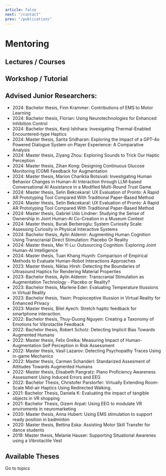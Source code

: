 ```yaml
---
article: false
next: "/contact"
prev: "/publications"
---
```

# Mentoring





## Lectures / Courses

 <ClientOnly>
<TeachingList :entries="lectures" />
</ClientOnly>


## Workshop / Tutorial

<ClientOnly>
  <TeachingList :entries="workshops" />
</ClientOnly>


## Advised Junior Researchers:


- <Badge type="tip" text="MT" vertical="middle" /> <Badge type="info" text="Finished" vertical="middle" /> 2024: Bachelor thesis, Finn Krammer: Contributions of EMS to Motor Learning
- <Badge type="tip" text="MT" vertical="middle" /> <Badge type="info" text="Finished" vertical="middle" /> 2024: Bachelor thesis, Florian: Using Neurotechnologies for Enhanced Inhibition Control
- <Badge type="tip" text="MT" vertical="middle" /> <Badge type="info" text="Finished" vertical="middle" /> 2024: Bachelor thesis, Kenji Ishihara: Invesigating Thermal-Enabled Encountered-type Haptics
- <Badge type="tip" text="MT" vertical="middle" /> <Badge type="info" text="Finished" vertical="middle" /> 2024: Master thesis, Sarita Sridharan: Exploring the Impact of a GPT-4o Powered Dialogue System on Player Experience: A Comparative Analysis
- <Badge type="tip" text="MT" vertical="middle" /> <Badge type="info" text="Finished" vertical="middle" /> 2024: Master thesis, Ziyang Zhou: Exploring Sounds to Trick Our Haptic Perception
- <Badge type="tip" text="MT" vertical="middle" /> <Badge type="info" text="Finished" vertical="middle" /> 2024: Master thesis, Zihan Kong: Designing Continuous Glucose Monitoring (CGM) Feedback for Augmentation
- <Badge type="tip" text="MT" vertical="middle" /> <Badge type="info" text="Finished" vertical="middle" /> 2024: Master thesis, Marion Chariklia Botsivali: Investigating Human Behavior Changes in Human-AI Interaction through LLM-based Conversational AI Assistance in a Modified Multi-Round Trust Game
- <Badge type="tip" text="MT" vertical="middle" /> <Badge type="info" text="Finished" vertical="middle" /> 2024: Master thesis, Selin Bekcekaral: UX Evaluation of Pronto: A Rapid AR Prototyping Tool Compared With Traditional Paper-Based Method
- <Badge type="tip" text="MT" vertical="middle" /> <Badge type="info" text="Finished" vertical="middle" /> 2024: Master thesis, Selin Bekcekaral: UX Evaluation of Pronto: A Rapid AR Prototyping Tool Compared With Traditional Paper-Based Method
- <Badge type="tip" text="MT" vertical="middle" /> <Badge type="info" text="Finished" vertical="middle" /> 2024: Master thesis, Gabriel Udo Lindner: Studying the Sense of Ownership in Joint Human-AI Co-Creation in a Museum Context
- <Badge type="tip" text="MT" vertical="middle" /> <Badge type="info" text="Finished" vertical="middle" /> 2024: Master thesis, Burak Berberoglu: System Curiosity Scale: Assessing Curiosity in Physical Interactive Systems
- <Badge type="tip" text="BT" vertical="middle" /> <Badge type="info" text="Finished" vertical="middle" /> 2024: Bachelor thesis, Aylin Aldemir: Augmenting Human Cognition Using Transcranial Direct Stimulation: Placebo Or Reality
- <Badge type="tip" text="MT" vertical="middle" /> <Badge type="info" text="Finished" vertical="middle" /> 2024: Master thesis, Mei Yi Lu: Outsourcing Cognition: Exploring Joint Human-AI Intelligence
- <Badge type="tip" text="MT" vertical="middle" /> <Badge type="info" text="Finished" vertical="middle" /> 2024: Master thesis, Tuan Khang Huynh: Comparison of Empirical Methods to Evaluate Human-Robot Interactions Approaches
- <Badge type="tip" text="MT" vertical="middle" /> <Badge type="info" text="Finished" vertical="middle" /> 2023: Master thesis, Niklas Hirsh: Detecting the Boundaries of Ultrasound Haptics for Rendering Material Properties
- <Badge type="tip" text="BT" vertical="middle" /> <Badge type="info" text="Finished" vertical="middle" /> 2023: Bachelor thesis, Aylin Aldemir: Transcranial Stimulation as Augmentation Technology - Placebo or Reality?
- <Badge type="tip" text="BT" vertical="middle" /> <Badge type="info" text="Finished" vertical="middle" /> 2023: Bachelor thesis, Marlene Eder: Evaluating Temperature Illussions in Virtual Reality
- <Badge type="tip" text="BT" vertical="middle" /> <Badge type="info" text="Finished" vertical="middle" /> 2023: Bachelor thesis, Yasin: Propioceptive Illussion in Virtual Reality for Enhanced Privacy
- <Badge type="tip" text="MT" vertical="middle" /> <Badge type="info" text="Finished" vertical="middle" /> 2023: Master thesis, Bilel Ayech: Stretch haptic feedback for smartphone interaction.
- <Badge type="tip" text="BT" vertical="middle" /> <Badge type="info" text="Finished" vertical="middle" /> 2022: Bachelor thesis, Thuy-Duong Nguyen: Creating a Taxonomy of Emotions for Vibrotactile Feedback
- <Badge type="tip" text="BT" vertical="middle" /> <Badge type="info" text="Finished" vertical="middle" /> 2022: Bachelor thesis, Robert Scholz: Detecting Implicit Bias Towards Augmented Humans
- <Badge type="tip" text="MT" vertical="middle" /> <Badge type="info" text="Finished" vertical="middle" /> 2022: Master thesis, Felix Grelka: Measuring Impact of Human-Augmentation Self Perception in Risk Assessment
- <Badge type="tip" text="MT" vertical="middle" /> <Badge type="info" text="Finished" vertical="middle" /> 2022: Master thesis, Vasil Lazarov: Detecting Psychopathy Traces Using in-game Mechanics
- <Badge type="tip" text="MT" vertical="middle" /> <Badge type="info" text="Finished" vertical="middle" /> 2022: Master thesis, Carmen Schanderl: Standarized Assesment of Attitudes Towards Augmented Humans
- <Badge type="tip" text="MT" vertical="middle" /> <Badge type="info" text="Finished" vertical="middle" /> 2022: Master thesis, Elisabeth Pangratz: Piano Proficiency Awareness Assessment Using Induced Errors and EEG
- <Badge type="tip" text="BT" vertical="middle" /> <Badge type="info" text="Finished" vertical="middle" /> 2022: Bachelor Thesis, Christofer Parstorfer: Virtually Extending Room-Scale Mid-air Haptics Using Redirected Walking.
- <Badge type="tip" text="BT" vertical="middle" /> <Badge type="info" text="Finished" vertical="middle" /> 2021: Bachelor Thesis, Daniela K: Evaluating the impact of tangible objects in VR shopping
- <Badge type="tip" text="BT" vertical="middle" /> <Badge type="info" text="Finished" vertical="middle" /> 2021: Bachelor Thesis, Gizem Arpat: Using EEG to modulate VR enviroments in neuromarketing
- <Badge type="tip" text="MT" vertical="middle" /> <Badge type="info" text="Finished" vertical="middle" /> 2020: Master thesis, Anna Hubert: Using EMS stimulation to support ready position in badminton
- <Badge type="tip" text="MT" vertical="middle" /> <Badge type="info" text="Finished" vertical="middle" /> 2020: Master thesis, Bettina Eska: Assisting Motor Skill Transfer for dance students
- <Badge type="tip" text="MT" vertical="middle" /> <Badge type="info" text="Finished" vertical="middle" /> 2019: Master thesis, Melanie Hauser: Supporting Situational Awarenes using a Vibrotactile Vest

## Available Theses

<n-button strong secondary tag="a" href="/theses" type="primary">Go to topics</n-button>



<script setup>
import { NButton } from 'naive-ui'

const lectures = [
  /* 2024 / 2025 -------------------------------------------------------- */
  { code: 'UX1',  term: 'WS', title: 'User Experience 1 @ LMU',                              year: '2024/2025' },
  { code: 'SWH',  term: 'WS', title: 'Practical Course: Sketching with Hardware @ LMU',      year: '2024/2025' },

  /* 2024 --------------------------------------------------------------- */
  { code: 'PVRU', term: 'SS', title: 'Practical Course: VR programming using Unity',         year: '2024' },
  { code: 'CG1',  term: 'SS', title: 'Computer Graphics @ LMU',                              year: '2024' },

  /* 2023 --------------------------------------------------------------- */
  { code: 'UX3',  term: 'SS', title: 'Practical Course: User Experience 3 @ LMU',            year: '2023' },
  { code: 'PVRU', term: 'SS', title: 'Practical Course: VR programming using Unity',         year: '2023' },
  { code: 'CG1',  term: 'SS', title: 'Computer Graphics @ LMU',                              year: '2023' },

  /* 2022 / 2023 -------------------------------------------------------- */
  { code: 'MMI2', term: 'WS', title: 'Mensch‑Maschine‑Interaktion 2 Tutorials @ LMU',        year: '2022/2023' },
  { code: 'SWH',  term: 'WS', title: 'Practical Course: Sketching with Hardware @ LMU',      year: '2022/2023' },

  /* 2022 --------------------------------------------------------------- */
  { code: 'SWH',  term: 'SS', title: 'Practical Course: Sketching with Hardware @ LMU',      year: '2022' },
  { code: 'SWH',  term: 'SS', title: 'Practical Course: Sketching with Hardware Basics @ LMU',year: '2022' },
  { code: 'UX3',  term: 'SS', title: 'Practical Course: User Experience 3 @ LMU',            year: '2022' },
  { code: 'PVRU', term: 'SS', title: 'Practical Course: VR programming using Unity',         year: '2022' },

  /* 2021 / 2022 -------------------------------------------------------- */
  { code: 'SWH',  term: 'WS', title: 'Practical Course: Sketching with Hardware @ LMU',      year: '2021/2022' },
  { code: 'MMI2', term: 'WS', title: 'Mensch‑Maschine‑Interaktion 2 Tutorials @ LMU',        year: '2021/2022' },

  /* 2021 --------------------------------------------------------------- */
  { code: 'PVRU', term: 'SS', title: 'Practical Course: VR programming using Unity',         year: '2021' },
  { code: 'SWH',  term: 'SS', title: 'Practical Course: Sketching with Hardware @ LMU',      year: '2021' },
  { code: 'UX3',  term: 'SS', title: 'Practical Course: User Experience 3 @ LMU',            year: '2021' },

  /* 2020 / 2021 -------------------------------------------------------- */
  { code: 'MMI2', term: 'WS', title: 'Mensch‑Maschine‑Interaktion 2 Tutorials @ LMU',        year: '2020/2021' },
  { code: 'SWH',  term: 'WS', title: 'Practical Course: Sketching with Hardware @ LMU',      year: '2020/2021' },

  /* 2020 --------------------------------------------------------------- */
  { code: 'SWH',  term: 'SS', title: 'Practical Course: Sketching with Hardware @ LMU',      year: '2020' },
  { code: 'SWH',  term: 'SS', title: 'Practical Course: User Experience 3 @ LMU',            year: '2020' },

  /* 2019 / 2020 -------------------------------------------------------- */
  { code: 'MMI2', term: 'WS', title: 'Mensch‑Maschine‑Interaktion 2 Tutorials @ LMU',        year: '2019/2020' }
]

const workshops = [
  /* 2024 --------------------------------------------------------------- */
  { code: 'CHI',      term: 'Ws', title: 'EvalAI @ CHI',                                                                    year: '2024' },

  /* 2022 --------------------------------------------------------------- */
  { code: 'Dagstuhl', term: 'Ws', title: 'Human Augmentation – Immediate Issues @ BMBF Cognitive Augmentation Seminar',      year: '2022' },
  { code: 'BMBF',     term: 'Tut', title: 'Haptic Perception @ BMBF Social XR',                                              year: '2022' },
  { code: 'AVI',      term: 'Tut', title: 'Haptic Perception @ AVI 22',                                                      year: '2022' },

  /* 2021 --------------------------------------------------------------- */
  { code: 'CHI',      term: 'Ws', title: 'Body as Starting Point @ CHI 21',                                                 year: '2021' },
  { code: 'HIVE',     term: 'Ws', title: 'Engaging with the Arts in XR @ HIVE‑Lab',                                         year: '2021' },

  /* 2020 / 2021 -------------------------------------------------------- */
  { code: 'HIVE',     term: 'Talks', title: 'Conversations in Mixed Reality @ HIVE‑Lab @ Amplify',                             year: '2020/2021' }
]

const theses = [
  { type: 'MT', status: 'Finished', year: 2024,  title: 'Bachelor thesis, Finn Krammer — Contributions of EMS to Motor Learning' },
  { type: 'MT', status: 'Finished', year: 2024,  title: 'Bachelor thesis, Florian — Using Neurotechnologies for Enhanced Inhibition Control' },
  { type: 'MT', status: 'Finished', year: 2024,  title: 'Bachelor thesis, Kenji Ishihara — Investigating Thermal‑Enabled Encountered‑type Haptics' },
  { type: 'MT', status: 'Finished', year: 2024,  title: 'Master thesis, Sarita Sridharan — GPT‑4o Dialogue System & Player Experience' },
  /* … keep adding in same pattern … */
  { type: 'MT', status: 'Finished', year: 2019,  title: 'Master thesis, Melanie Hauser — Supporting Situational Awareness Using a Vibrotactile Vest' }
]
</script>

